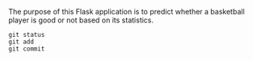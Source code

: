 The purpose of this Flask application is to predict whether a basketball player is good or not based on its statistics.

```
git status
git add
git commit
```

